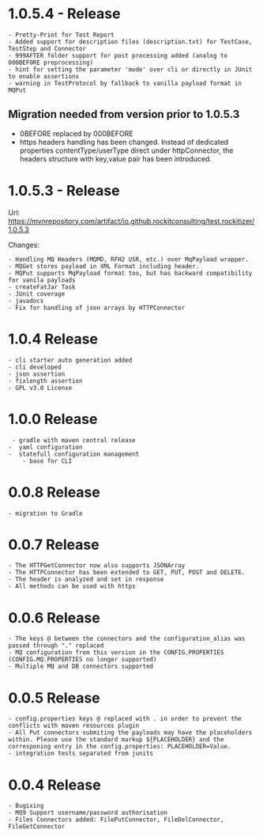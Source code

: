# 1.0.5.4 - Release 
	- Pretty-Print for Test Report
	- Added support for description files (description.txt) for TestCase, TestStep and Connector
	- 999AFTER folder support for post processing added (analog to 000BEFORE preprocessing)
	- hint for setting the parameter 'mode' over cli or directly in JUnit to enable assertions
	- warning in TestProtocol by fallback to vanilla payload format in MQPut

## Migration needed from version prior to 1.0.5.3  
 - 0BEFORE replaced by 000BEFORE
 - https headers handling has been changed. Instead of dedicated properties contentType/userType direct under httpConnector, the headers structure with key,value pair has been introduced. 
	

# 1.0.5.3 - Release

Url: https://mvnrepository.com/artifact/io.github.rockitconsulting/test.rockitizer/1.0.5.3

Changes:

    - Handling MQ Headers (MQMD, RFH2 USR, etc.) over MqPayload wrapper. 
	- MQGet stores payload in XML Format including header. 
	- MQPut supports MqPayload format too, but has backward compatibility for vanila payloads
    - createFatJar Task 
    - JUnit coverage
    - javadocs
    - Fix for handling of json arrays by HTTPConnector

# 1.0.4 Release
	- cli starter auto generation added
	- cli developed
	- json assertion 
	- fixlength assertion
	- GPL v3.0 License
	
# 1.0.0 Release
 	 - gradle with maven central release
	-  yaml configuration
	-  statefull configuration management
        - base for CLI
# 0.0.8 Release
	- migration to Gradle

# 0.0.7 Release
	- The HTTPGetConnector now also supports JSONArray
	- The HTTPConnector has been extended to GET, PUT, POST and DELETE.
	- The header is analyzed and set in response
	- All methods can be used with https
	
# 0.0.6 Release  
	- The keys @ between the connectors and the configuration_alias was passed through "." replaced
	- MQ configuration from this version in the CONFIG.PROPERTIES (CONFIG.MQ.PROPERTIES no longer supported)
	- Multiple MQ and DB connectors supported
	
# 0.0.5 Release   
	- config.properties keys @ replaced with . in order to prevent the conflicts with maven resources plugin
	- All Put connectors submiting the payloads may have the placeholders within. Please use the standard markup ${PLACEHOLDER} and the corresponing entry in the config.properties: PLACEHOLDER=Value.
	- integration tests separated from junits   

# 0.0.4 Release   
	- Bugixing
	- MQ9 Support username/password authorisation 
	- Files Connectors added: FilePutConnector, FileDelConnector, FileGetConnector
